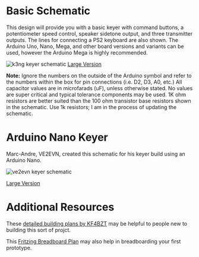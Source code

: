 # Basic Schematic

This design will provide you with a basic keyer with command buttons, a potentiometer speed control, speaker sidetone output, and three transmitter outputs.  The lines for connecting a PS2 keyboard are also shown.  The Arduino Uno, Nano, Mega, and other board versions and variants can be used, however the Arduino Mega is highly recommended.

![k3ng keyer schematic](https://radioartisan.files.wordpress.com/2011/03/k3ng-keyer-schematic-2012052101.png)
[Large Version](https://radioartisan.files.wordpress.com/2011/03/k3ng-keyer-schematic-2012052101.png)

**Note:** Ignore the numbers on the outside of the Arduino symbol and refer to the numbers within the box for pin connections (i.e. D2, D3, A0, etc.)  All capacitor values are in microfarads (uF), unless otherwise stated.  No values are super critical and typical tolerance components may be used.  1K ohm resistors are better suited than the 100 ohm transistor base resistors shown in the schematic.  Use 1k resistors; I am in the process of updating the schematic.

# Arduino Nano Keyer

Marc-Andre, VE2EVN, created this schematic for his keyer build using an Arduino Nano.

![ve2evn keyer schematic](https://cloud.githubusercontent.com/assets/3332720/26757687/60e1159c-488a-11e7-86ae-314ab5ba8791.png)

[Large Version](https://cloud.githubusercontent.com/assets/3332720/26757687/60e1159c-488a-11e7-86ae-314ab5ba8791.png)

# Additional Resources

These [detailed building plans by KF4BZT](https://kf4bzt.wordpress.com/2015/08/06/arduino-cw-keyer-project/) may be helpful to people new to building this sort of projct.

This [Fritzing Breadboard Plan](http://fritzing.org/media/fritzing-repo/projects/k/k3ng-project/images/K3NG%20keyer_bb.png) may also help in breadboarding your first prototype.